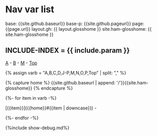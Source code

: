 # Nav var list

base: {{site.github.baseurl}}
base-p: {{site.github.pageurl}}
page: {{page.url}}
layout.gh: {{ layout.glosshome }}
site.ham-glosshome: {{ site.ham-glosshome }}

## INCLUDE-INDEX = {{ include.param }}

[A]({{site.github.baseurl}}/{{layout.glosshome}}#a) -
[B]({{site.github.baseurl}}/{{layout.glosshome}}#b) -
[M]({{site.github.baseurl}}/{{layout.glosshome}}#m) -
[Top]({{site.github.baseurl}}/{{layout.glosshome}})

{% assign varb = "A,B,C,D,J-P,M,N,O,P,Top" | split: "," %}

{% capture home %}
{{site.github.baseurl | append: '/'}}{{site.ham-glosshome}}
{% endcapture %}

{%- for item in varb -%}

[{{item}}]({{home}}#{{item | downcase}}) -

{%- endfor -%}


{%include show-debug.md%}
